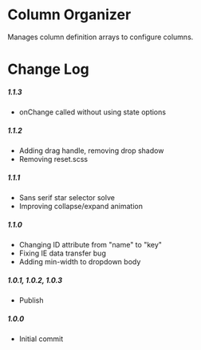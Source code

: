 # Column Organizer

Manages column definition arrays to configure columns.

# Change Log

##### 1.1.3
- onChange called without using state options

##### 1.1.2
- Adding drag handle, removing drop shadow
- Removing reset.scss

##### 1.1.1
- Sans serif star selector solve
- Improving collapse/expand animation

##### 1.1.0
- Changing ID attribute from "name" to "key"
- Fixing IE data transfer bug
- Adding min-width to dropdown body

##### 1.0.1, 1.0.2, 1.0.3
- Publish

##### 1.0.0
- Initial commit
